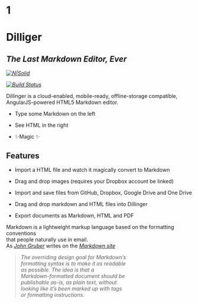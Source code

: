 # 1

# **Dilliger**

## **_The Last Markdown Editor, Ever_**

[_![N|Solid](https://cldup.com/dTxpPi9lDf.thumb.png)_](https://nodesource.com/products/nsolid)

[_![Build Status](https://travis-ci.org/joemccann/dillinger.svg?branch=master)_](https://travis-ci.org/joemccann/dillinger)

Dillinger is a cloud-enabled, mobile-ready, offline-storage compatible,\
AngularJS-powered HTML5 Markdown editor.

- Type some Markdown on the left

- See HTML in the right

- ✨Magic ✨

## **Features**

- Import a HTML file and watch it magically convert to Markdown

- Drag and drop images (requires your Dropbox account be linked)

- Import and save files from GitHub, Dropbox, Google Drive and One Drive

- Drag and drop markdown and HTML files into Dillinger

- Export documents as Markdown, HTML and PDF

Markdown is a lightweight markup language based on the formatting conventions\
that people naturally use in email.\
As [_John Gruber_](http://daringfireball.net/) writes on the [_Markdown site_](http://daringfireball.net/projects/markdown/)

> _The overriding design goal for Markdown’s\
> formatting syntax is to make it as readable\
> as possible. The idea is that a\
> Markdown-formatted document should be\
> publishable as-is, as plain text, without\
> looking like it’s been marked up with tags\
> or formatting instructions._